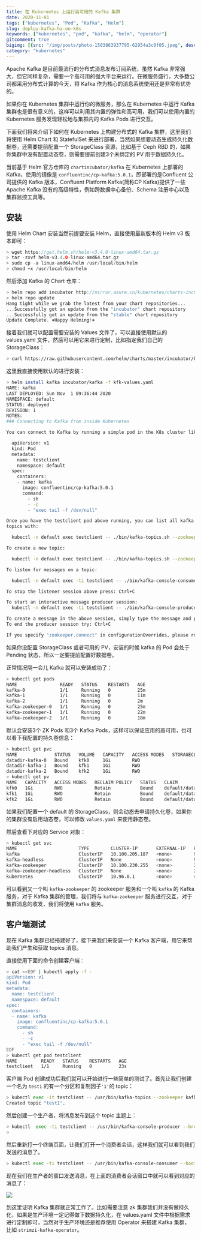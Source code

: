 ```yaml
---
title: 在 Kubernetes 上运行高可用的 Kafka 集群
date: 2020-11-01
tags: ["kubernetes", "Pod", "Kafka", "Helm"]
slug: deploy-kafka-ha-on-k8s
keywords: ["kubernetes", "pod", "kafka", "helm", "operator"]
gitcomment: true
bigimg: [{src: "/img/posts/photo-1503863937795-62954a3c0f05.jpeg", desc: "Morning glory"}]
category: "kubernetes"
---
```


Apache Kafka 是目前最流行的分布式消息发布订阅系统，虽然 Kafka 非常强大，但它同样复杂，需要一个高可用的强大平台来运行。在微服务盛行，大多数公司都采用分布式计算的今天，将 Kafka 作为核心的消息系统使用还是非常有优势的。

如果你在 Kubernetes 集群中运行你的微服务，那么在 Kubernetes 中运行 Kafka 集群也是很有意义的，这样可以利用其内置的弹性和高可用，我们可以使用内置的 Kubernetes 服务发现轻松地与集群内的 Kafka Pods 进行交互。

下面我们将来介绍下如何在 Kubernetes 上构建分布式的 Kafka 集群，这里我们将使用 Helm Chart 和 StatefulSet 来进行部署，当然如果想要动态生成持久化数据卷，还需要提前配置一个 StorageClass 资源，比如基于 Ceph RBD 的，如果你集群中没有配置动态卷，则需要提前创建3个未绑定的 PV 用于数据持久化。

当前基于 Helm 官方仓库的 `chartincubator/kafka` 在 Kubernetes 上部署的 Kafka，使用的镜像是 `confluentinc/cp-kafka:5.0.1`，即部署的是Confluent 公司提供的 Kafka 版本，Confluent Platform Kafka(简称CP Kafka)提供了一些 Apache Kafka 没有的高级特性，例如跨数据中心备份、Schema 注册中心以及集群监控工具等。

<!--more-->

## 安装

使用 Helm Chart 安装当然前提要安装 Helm，直接使用最新版本的 Helm v3 版本即可：

```go
> wget https://get.helm.sh/helm-v3.4.0-linux-amd64.tar.gz
> tar -zxvf helm-v3.4.0-linux-amd64.tar.gz
> sudo cp -a linux-amd64/helm /usr/local/bin/helm
> chmod +x /usr/local/bin/helm
```

然后添加 Kafka 的 Chart 仓库：

```go
> helm repo add incubator http://mirror.azure.cn/kubernetes/charts-incubator/
> helm repo update
Hang tight while we grab the latest from your chart repositories...
...Successfully got an update from the "incubator" chart repository
...Successfully got an update from the "stable" chart repository
Update Complete. ⎈Happy Helming!⎈
```

接着我们就可以配置需要安装的 Values 文件了，可以直接使用默认的 values.yaml 文件，然后可以用它来进行定制，比如指定我们自己的 StorageClass：

```bash
> curl https://raw.githubusercontent.com/helm/charts/master/incubator/kafka/values.yaml > kfk-values.yaml
```

这里我直接使用默认的进行安装：

```bash
> helm install kafka incubator/kafka -f kfk-values.yaml
NAME: kafka
LAST DEPLOYED: Sun Nov  1 09:36:44 2020
NAMESPACE: default
STATUS: deployed
REVISION: 1
NOTES:
### Connecting to Kafka from inside Kubernetes

You can connect to Kafka by running a simple pod in the K8s cluster like this with a configuration like this:

  apiVersion: v1
  kind: Pod
  metadata:
    name: testclient
    namespace: default
  spec:
    containers:
    - name: kafka
      image: confluentinc/cp-kafka:5.0.1
      command:
        - sh
        - -c
        - "exec tail -f /dev/null"

Once you have the testclient pod above running, you can list all kafka
topics with:

  kubectl -n default exec testclient -- ./bin/kafka-topics.sh --zookeeper kafka-zookeeper:2181 --list

To create a new topic:

  kubectl -n default exec testclient -- ./bin/kafka-topics.sh --zookeeper kafka-zookeeper:2181 --topic test1 --create --partitions 1 --replication-factor 1

To listen for messages on a topic:

  kubectl -n default exec -ti testclient -- ./bin/kafka-console-consumer.sh --bootstrap-server kafka:9092 --topic test1 --from-beginning

To stop the listener session above press: Ctrl+C

To start an interactive message producer session:
  kubectl -n default exec -ti testclient -- ./bin/kafka-console-producer.sh --broker-list kafka-headless:9092 --topic test1

To create a message in the above session, simply type the message and press "enter"
To end the producer session try: Ctrl+C

If you specify "zookeeper.connect" in configurationOverrides, please replace "kafka-zookeeper:2181" with the value of "zookeeper.connect", or you will get error.
```

如果你没配置 StorageClass 或者可用的 PV，安装的时候 kafka 的 Pod 会处于 Pending 状态，所以一定要提前配置好数据卷。

正常情况隔一会儿 Kafka 就可以安装成功了：

```bash
> kubectl get pods
NAME                READY   STATUS    RESTARTS   AGE
kafka-0             1/1     Running   0          25m
kafka-1             1/1     Running   0          11m
kafka-2             1/1     Running   0          2m
kafka-zookeeper-0   1/1     Running   0          25m
kafka-zookeeper-1   1/1     Running   0          22m
kafka-zookeeper-2   1/1     Running   0          18m
```

默认会安装3个 ZK Pods 和3个 Kafka Pods，这样可以保证应用的高可用，也可以看下我配置的持久卷信息：

```bash
> kubectl get pvc
NAME              STATUS   VOLUME   CAPACITY   ACCESS MODES   STORAGECLASS   AGE
datadir-kafka-0   Bound    kfk0     1Gi        RWO                           28m
datadir-kafka-1   Bound    kfk1     1Gi        RWO                           13m
datadir-kafka-2   Bound    kfk2     1Gi        RWO                           4m9s
> kubectl get pv
NAME   CAPACITY   ACCESS MODES   RECLAIM POLICY   STATUS   CLAIM                     STORAGECLASS   REASON   AGE
kfk0   1Gi        RWO            Retain           Bound    default/datadir-kafka-0                           23m
kfk1   1Gi        RWO            Retain           Bound    default/datadir-kafka-1                           22m
kfk2   1Gi        RWO            Retain           Bound    default/datadir-kafka-2                           10m
```

如果我们配置一个 default 的 StorageClass，则会动态去申请持久化卷，如果你的集群没有启用动态卷，可以修改 `values.yaml` 来使用静态卷。

然后查看下对应的 Service 对象：

```bash
> kubectl get svc
NAME                       TYPE        CLUSTER-IP       EXTERNAL-IP   PORT(S)                      AGE
kafka                      ClusterIP   10.100.205.187   <none>        9092/TCP                     31m
kafka-headless             ClusterIP   None             <none>        9092/TCP                     31m
kafka-zookeeper            ClusterIP   10.100.230.255   <none>        2181/TCP                     31m
kafka-zookeeper-headless   ClusterIP   None             <none>        2181/TCP,3888/TCP,2888/TCP   31m
kubernetes                 ClusterIP   10.96.0.1        <none>        443/TCP                      14d
```

可以看到又一个叫 `kafka-zookeeper` 的 zookeeper 服务和一个叫 `kafka` 的 Kafka 服务，对于 Kafka 集群的管理，我们将与 `kafka-zookeeper` 服务进行交互，对于集群消息的收发，我们将使用 `kafka` 服务。
<!--adsense-text-->
## 客户端测试

现在 Kafka 集群已经搭建好了，接下来我们来安装一个 Kafka 客户端，用它来帮助我们产生和获取 topics 消息。

直接使用下面的命令创建客户端：

```bash
> cat <<EOF | kubectl apply -f -
apiVersion: v1
kind: Pod
metadata:
  name: testclient
  namespace: default
spec:
  containers:
  - name: kafka
    image: confluentinc/cp-kafka:5.0.1
    command:
      - sh
      - -c
      - "exec tail -f /dev/null"
EOF
> kubectl get pod testclient
NAME         READY   STATUS    RESTARTS   AGE
testclient   1/1     Running   0          23s
```

客户端 Pod 创建成功后我们就可以开始进行一些简单的测试了。首先让我们创建一个名为 `test1` 的有一个分区和复制因子`'1'`的 topic：

```bash
> kubectl exec -it testclient -- /usr/bin/kafka-topics --zookeeper kafka-zookeeper:2181 --topic test1 --create --partitions 1 --replication-factor 1
Created topic "test1".
```

然后创建一个生产者，将消息发布到这个 topic 主题上：

```bash
> kubectl  exec -ti testclient -- /usr/bin/kafka-console-producer --broker-list kafka:9092 --topic test1
>
```

然后重新打一个终端页面，让我们打开一个消费者会话，这样我们就可以看到我们发送的消息了。

```bash
> kubectl exec -ti testclient -- /usr/bin/kafka-console-consumer --bootstrap-server kafka:9092 --topic test1
```

现在我们在生产者的窗口发送消息，在上面的消费者会话窗口中就可以看到对应的消息了：

![](https://bxdc-static.oss-cn-beijing.aliyuncs.com/images/20201101102425.png)

到这里证明 Kafka 集群就正常工作了。比如需要注意 zk 集群我们并没有做持久化，如果是生产环境一定记得做下数据持久化，在 values.yaml 文件中根据需求进行定制即可，当然对于生产环境还是推荐使用 Operator 来搭建 Kafka 集群，比如 `strimzi-kafka-operator`。

<!--adsense-self-->
